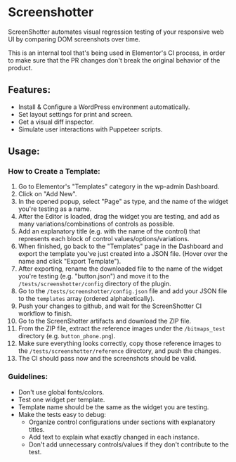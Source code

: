 # Screenshotter

ScreenShotter automates visual regression testing of your responsive web UI by comparing DOM screenshots over time.

This is an internal tool that's being used in Elementor's CI process, in order to make sure that the PR changes don't
break the original behavior of the product.

## Features:
- Install & Configure a WordPress environment automatically.
- Set layout settings for print and screen.
- Get a visual diff inspector.
- Simulate user interactions with Puppeteer scripts.

## Usage:

### How to Create a Template:
1. Go to Elementor's "Templates" category in the wp-admin Dashboard.
2. Click on "Add New".
3. In the opened popup, select "Page" as type, and the name of the widget you're testing as a name.
4. After the Editor is loaded, drag the widget you are testing, and add as many variations/combinations of controls as possible.
5. Add an explanatory title (e.g. with the name of the control) that represents each block of control values/options/variations.
7. When finished, go back to the "Templates" page in the Dashboard and export the template you've just created into a JSON file.
   (Hover over the name and click "Export Template").
8. After exporting, rename the downloaded file to the name of the widget you're testing (e.g. "button.json") and move it to 
   the `/tests/screenshotter/config` directory of the plugin.
9. Go to the `/tests/screenshotter/config.json` file and add your JSON file to the `templates` array (ordered alphabetically).
10. Push your changes to github, and wait for the ScreenShotter CI workflow to finish.
11. Go to the ScreenShotter artifacts and download the ZIP file.
12. From the ZIP file, extract the reference images under the `/bitmaps_test` directory (e.g. `button_phone.png`).
13. Make sure everything looks correctly, copy those reference images to the `/tests/screenshotter/reference` directory, and push the changes.
14. The CI should pass now and the screenshots should be valid.

### Guidelines:
- Don't use global fonts/colors.
- Test one widget per template.
- Template name should be the same as the widget you are testing.
- Make the tests easy to debug:
  - Organize control configurations under sections with explanatory titles.
  - Add text to explain what exactly changed in each instance.
  - Don't add unnecessary controls/values if they don't contribute to the test.
